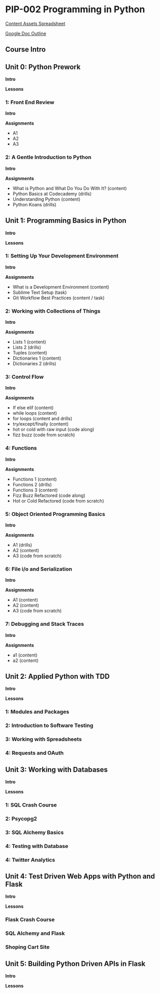 # PIP-002 Programming in Python

[Content Assets Spreadsheet](https://docs.google.com/a/thinkful.com/spreadsheet/ccc?key=0Ao-c3dZwlF5fdEFJTzFNQmFqTFM2YU1FZTRsX084QWc&usp=drive_web#gid=0)

[Google Doc Outline](https://docs.google.com/a/thinkful.com/document/d/1LPcDYjTaaEZgw1tV0Q18_5-GjjK_xDCItlvPJuLFIW4/edit#heading=h.l1ko3s4wxh7g)

## Course Intro 

## Unit 0: Python Prework

**Intro**

**Lessons**

### 1: Front End Review
**Intro**

**Assignments**

*	A1
*	A2
*	A3

### 2: A Gentle Introduction to Python
**Intro**

**Assignments**

*	What is Python and What Do You Do With It? (content)
*	Python Basics at Codecademy (drills)
*	Understanding Python (content)
*	Python Koans (drills)


## Unit 1: Programming Basics in Python

**Intro**

**Lessons**

### 1: Setting Up Your Development Environment
**Intro**

**Assignments**

*	What is a Development Environment (content)
*	Sublime Text Setup (task)
*	Git Workflow Best Practices (content / task)

### 2: Working with Collections of Things
**Intro**

**Assignments**

*	Lists 1 (content)
* 	Lists 2 (drills)
*	Tuples (content)
*	Dictionaries 1 (content)
* 	Dictionaries 2 (drills)

### 3: Control Flow
**Intro**

**Assignments**

*	If else elif (content)
*	while loops (content)
*	for loops (content and drills)
*	try/except/finally (content)
*	hot or cold with raw input (code along)
*	fizz buzz (code from scratch)

### 4: Functions
**Intro**

**Assignments**

*	Functions 1 (content)
*	Functions 2 (drills)
* 	Functions 3 (content)
*	Fizz Buzz Refactored (code along)
*	Hot or Cold Refactored (code from scratch)

### 5: Object Oriented Programming Basics
**Intro**

**Assignments**

*	A1 (drills)
*	A2 (content)
*	A3 (code from scratch)

### 6: File i/o and Serialization
**Intro**

**Assignments**

*	A1 (content)
*	A2 (content)
*	A3 (code from scratch)


### 7: Debugging and Stack Traces
**Intro**

**Assignments**

*	a1 (content)
*	a2 (content)


## Unit 2: Applied Python with TDD

**Intro**

**Lessons**

### 1: Modules and Packages

### 2: Introduction to Software Testing

### 3: Working with Spreadsheets

### 4: Requests and OAuth


## Unit 3: Working with Databases

**Intro**

**Lessons**

### 1: SQL Crash Course

### 2: Psycopg2

### 3: SQL Alchemy Basics

### 4: Testing with Database

### 4: Twitter Analytics


## Unit 4: Test Driven Web Apps with Python and Flask

**Intro**

**Lessons**

### Flask Crash Course
### SQL Alchemy and Flask
### Shoping Cart Site



## Unit 5: Building Python Driven APIs in Flask

**Intro**

**Lessons**

